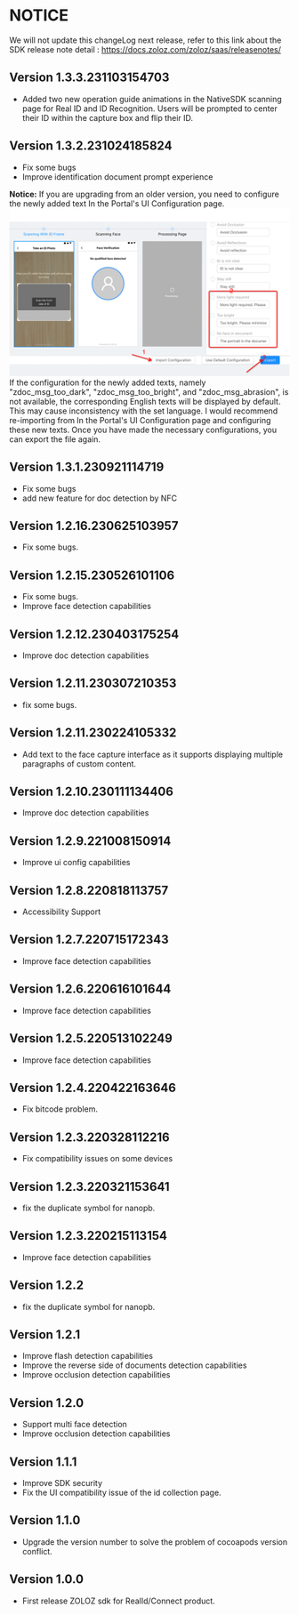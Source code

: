 # NOTICE
We will not update this changeLog next release, refer to this link about the SDK release note detail : https://docs.zoloz.com/zoloz/saas/releasenotes/


## Version 1.3.3.231103154703
+ Added two new operation guide animations in the NativeSDK scanning page for Real ID and ID Recognition. Users will be prompted to center their ID within the capture box and flip their ID.

## Version 1.3.2.231024185824
+ Fix some bugs
+ Improve identification document prompt experience

**Notice:**
If you are upgrading from an older version, you need to configure the newly added text In the Portal's UI Configuration page.
![img_1.png](img_1.png)
If the configuration for the newly added texts, namely "zdoc_msg_too_dark", "zdoc_msg_too_bright", and "zdoc_msg_abrasion", is not available,
the corresponding English texts will be displayed by default. This may cause inconsistency with the set language.
I would recommend re-importing from In the Portal's UI Configuration page and configuring these new texts. Once you have made the necessary configurations, you can export the file again.

## Version 1.3.1.230921114719
+ Fix some bugs
+ add new feature for doc detection by NFC

## Version 1.2.16.230625103957
+ Fix some bugs.

## Version 1.2.15.230526101106
+ Fix some bugs.
+ Improve face detection capabilities

## Version 1.2.12.230403175254
+ Improve doc detection capabilities

## Version 1.2.11.230307210353
+ fix some bugs.

## Version 1.2.11.230224105332
+ Add text to the face capture interface as it supports displaying multiple paragraphs of custom content.

## Version 1.2.10.230111134406
+ Improve doc detection capabilities

## Version 1.2.9.221008150914
+ Improve ui config capabilities

## Version 1.2.8.220818113757
+ Accessibility Support

## Version 1.2.7.220715172343
+ Improve face detection capabilities

## Version 1.2.6.220616101644
+ Improve face detection capabilities

## Version 1.2.5.220513102249
+ Improve face detection capabilities

## Version 1.2.4.220422163646
+ Fix bitcode problem.

## Version 1.2.3.220328112216
+ Fix compatibility issues on some devices

## Version 1.2.3.220321153641
+ fix the duplicate symbol for nanopb.

## Version 1.2.3.220215113154
+ Improve face detection capabilities

## Version 1.2.2
+ fix the duplicate symbol for nanopb.

## Version 1.2.1
+ Improve flash detection capabilities
+ Improve the reverse side of documents detection capabilities
+ Improve occlusion detection capabilities

## Version 1.2.0
+ Support multi face detection
+ Improve occlusion detection capabilities

## Version 1.1.1

+ Improve SDK security
+ Fix the UI compatibility issue of the id collection page.

## Version 1.1.0

+ Upgrade the version number to solve the problem of cocoapods version conflict.

## Version 1.0.0

+ First release ZOLOZ sdk for RealId/Connect product.